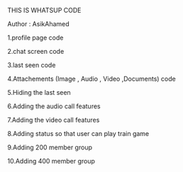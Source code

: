 THIS IS WHATSUP CODE

Author : AsikAhamed

1.profile page code

2.chat screen code

3.last seen code

4.Attachements (Image , Audio , Video ,Documents) code

5.Hiding the last seen

6.Adding the audio call features

7.Adding the video call features

8.Adding status so that user can play train game

9.Adding 200 member group

10.Adding 400 member group


